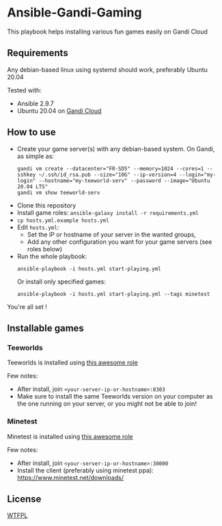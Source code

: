# Ansible-Gandi-Gaming

This playbook helps installing various fun games easily on Gandi Cloud

## Requirements

Any debian-based linux using systemd should work, preferably Ubuntu 20.04

Tested with:
- Ansible 2.9.7
- Ubuntu 20.04 on [Gandi Cloud](https://www.gandi.net/fr/cloud)

## How to use

- Create your game server(s) with any debian-based system. On Gandi, as simple as:
  ```
  gandi vm create --datacenter="FR-SD5" --memory=1024 --cores=1 --sshkey ~/.ssh/id_rsa.pub --size="10G" --ip-version=4 --login="my-login" --hostname="my-teeworld-serv" --password --image="Ubuntu 20.04 LTS"
  gandi vm show teeworld-serv
  ```
- Clone this repository
- Install game roles: `ansible-galaxy install -r requirements.yml`
- `cp hosts.yml.example hosts.yml`
- Edit `hosts.yml`:
  - Set the IP or hostname of your server in the wanted groups,
  - Add any other configuration you want for your game servers (see roles below)
- Run the whole playbook:
  ```
  ansible-playbook -i hosts.yml start-playing.yml
  ```
  Or install only specified games:
  ```
  ansible-playbook -i hosts.yml start-playing.yml --tags minetest
  ```

You're all set !

## Installable games

### Teeworlds

Teeworlds is installed using [this awesome role](https://galaxy.ansible.com/nautik1/teeworlds)

Few notes:
- After install, join `<your-server-ip-or-hostname>:8303`
- Make sure to install the same Teeworlds version on your computer as the one running on your server, or you might
  not be able to join!

### Minetest

Minetest is installed using [this awesome role](https://galaxy.ansible.com/nautik1/minetest)

Few notes:
- After install, join `<your-server-ip-or-hostname>:30000`
- Install the client (preferably using minetest ppa): https://www.minetest.net/downloads/

License
-------

[WTFPL](https://en.wikipedia.org/wiki/WTFPL)
